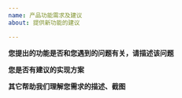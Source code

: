 ```yaml
---
name: 产品功能需求及建议
about: 提供新功能的建议

---
```


**您提出的功能是否和您遇到的问题有关，请描述该问题**


**您是否有建议的实现方案**


**其它帮助我们理解您需求的描述、截图**
